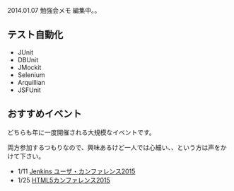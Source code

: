 2014.01.07 勉強会メモ
編集中。。

## テスト自動化
* JUnit
* DBUnit
* JMockit
* Selenium
* Arquillian
* JSFUnit


## おすすめイベント
どちらも年に一度開催される大規模なイベントです。

両方参加するつもりなので、興味あるけど一人では心細い、、という方は声をかけて下さい。
* 1/11 [Jenkins ユーザ・カンファレンス2015](http://build-shokunin.org/juc2015/)
* 1/25 [HTML5カンファレンス2015](http://events.html5j.org/conference/2015/1/)
